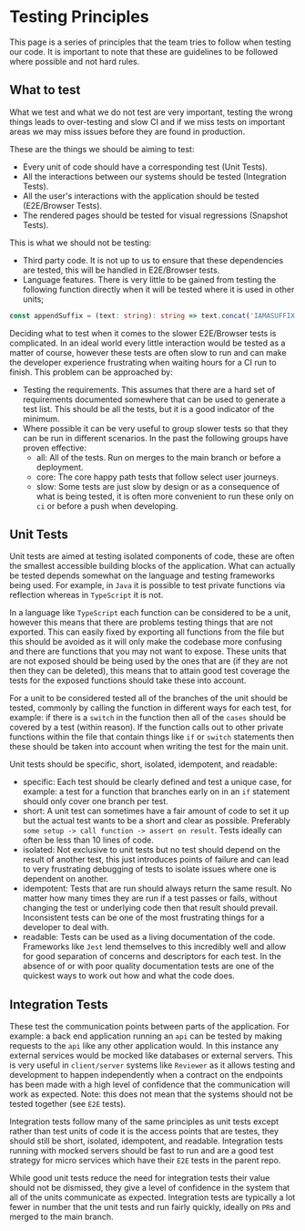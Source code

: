 # Testing Principles
This page is a series of principles that the team tries to follow when testing our code. It is important to note that these are guidelines to be followed where possible and not hard rules.

## What to test
What we test and what we do not test are very important, testing the wrong things leads to over-testing and slow CI and if we miss tests on important areas we may miss issues before they are found in production.

These are the things we should be aiming to test:
 - Every unit of code should have a corresponding test (Unit Tests).
 - All the interactions between our systems should be tested (Integration Tests).
 - All the user's interactions with the application should be tested (E2E/Browser Tests).
 - The rendered pages should be tested for visual regressions (Snapshot Tests).

This is what we should not be testing:
 - Third party code. It is not up to us to ensure that these dependencies are tested, this will be handled in E2E/Browser tests.
 - Language features. There is very little to be gained from testing the following function directly when it will be tested where it is used in other units;
```ts
const appendSuffix = (text: string): string => text.concat('IAMASUFFIX');
```
Deciding what to test when it comes to the slower E2E/Browser tests is complicated. In an ideal world every little interaction would be tested as a matter of course, however these tests are often slow to run and can make the developer experience frustrating when waiting hours for a CI run to finish. This problem can be approached by:
 - Testing the requirements. This assumes that there are a hard set of requirements documented somewhere that can be used to generate a test list. This should be all the tests, but it is a good indicator of the minimum.
 - Where possible it can be very useful to group slower tests so that they can be run in different scenarios. In the past the following groups have proven effective:
   - all: All of the tests. Run on merges to the main branch or before a deployment.
   - core: The core happy path tests that follow select user journeys.
   - slow: Some tests are just slow by design or as a consequence of what is being tested, it is often more convenient to run these only on `ci` or before a push when developing.

## Unit Tests
Unit tests are aimed at testing isolated components of code, these are often the smallest accessible building blocks of the application. What can actually be tested depends somewhat on the language and testing frameworks being used. For example, in `Java` it is possible to test private functions via reflection whereas in `TypeScript` it is not.

In a language like `TypeScript` each function can be considered to be a unit, however this means that there are problems testing things that are not exported. This can easily fixed by exporting all functions from the file but this should be avoided as it will only make the codebase more confusing and there are functions that you may not want to expose. These units that are not exposed should be being used by the ones that are (if they are not then they can be deleted), this means that to attain good test coverage the tests for the exposed functions should take these into account.

For a unit to be considered tested all of the branches of the unit should be tested, commonly by calling the function in different ways for each test, for example: if there is a `switch` in the function then all of the `cases` should be covered by a test (within reason). If the function calls out to other private functions within the file that contain things like `if` or `switch` statements then these should be taken into account when writing the test for the main unit.

Unit tests should be specific, short, isolated, idempotent, and readable:
  - specific: Each test should be clearly defined and test a unique case, for example: a test for a function that branches early on in an `if` statement should only cover one branch per test.
  - short: A unit test can sometimes have a fair amount of code to set it up but the actual test wants to be a short and clear as possible. Preferably `some setup -> call function -> assert on result`. Tests ideally can often be less than 10 lines of code.
  - isolated: Not exclusive to unit tests but no test should depend on the result of another test, this just introduces points of failure and can lead to very frustrating debugging of tests to isolate issues where one is dependent on another.
  - idempotent: Tests that are run should always return the same result. No matter how many times they are run if a test passes or fails, without changing the test or underlying code then that result should prevail. Inconsistent tests can be one of the most frustrating things for a developer to deal with.
  - readable: Tests can be used as a living documentation of the code. Frameworks like `Jest` lend themselves to this incredibly well and allow for good separation of concerns and descriptors for each test. In the absence of or with poor quality documentation tests are one of the quickest ways to work out how and what the code does.

## Integration Tests
These test the communication points between parts of the application. For example: a back end application running an `api` can be tested by making requests to the `api` like any other application would. In this instance any external services would be mocked like databases or external servers. This is very useful in `client/server` systems like `Reviewer` as it allows testing and development to happen independently when a contract on the endpoints has been made with a high level of confidence that the communication will work as expected. Note: this does not mean that the systems should not be tested together (see `E2E` tests).

Integration tests follow many of the same principles as unit tests except rather than test units of code it is the access points that are testes, they should still be short, isolated, idempotent, and readable. Integration tests running with mocked servers should be fast to run and are a good test strategy for micro services which have their `E2E` tests in the parent repo.

While good unit tests reduce the need for integration tests their value should not be dismissed, they give a level of confidence in the system that all of the units communicate as expected. Integration tests are typically a lot fewer in number that the unit tests and run fairly quickly, ideally on `PR`s and merged to the main branch.
